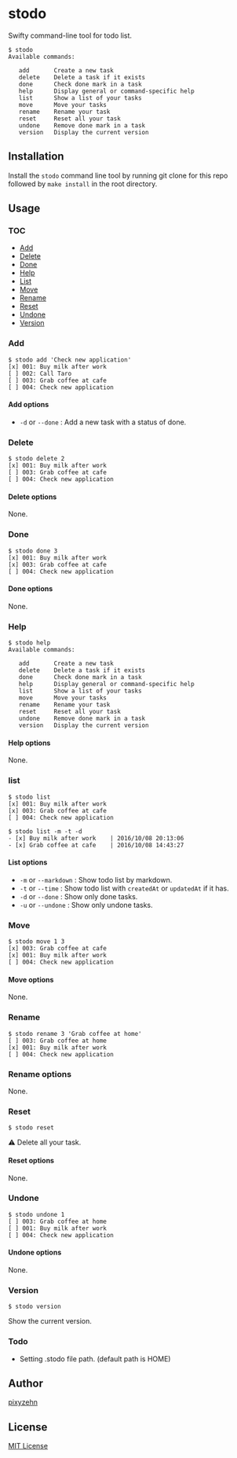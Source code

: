 # stodo
Swifty command-line tool for todo list.

```
$ stodo
Available commands:

   add       Create a new task
   delete    Delete a task if it exists
   done      Check done mark in a task
   help      Display general or command-specific help
   list      Show a list of your tasks
   move      Move your tasks
   rename    Rename your task
   reset     Reset all your task
   undone    Remove done mark in a task
   version   Display the current version
```

## Installation

Install the `stodo` command line tool by running git clone for this repo followed by `make install` in the root directory.

## Usage

### TOC
- [Add](https://github.com/pixyzehn/stodo#add)
- [Delete](https://github.com/pixyzehn/stodo#delete)
- [Done](https://github.com/pixyzehn/stodo#done)
- [Help](https://github.com/pixyzehn/stodo#help)
- [List](https://github.com/pixyzehn/stodo#list)
- [Move](https://github.com/pixyzehn/stodo#move)
- [Rename](https://github.com/pixyzehn/stodo#rename)
- [Reset](https://github.com/pixyzehn/stodo#reset)
- [Undone](https://github.com/pixyzehn/stodo#undone)
- [Version](https://github.com/pixyzehn/stodo#version)

### Add
```
$ stodo add 'Check new application'
[x] 001: Buy milk after work
[ ] 002: Call Taro
[ ] 003: Grab coffee at cafe
[ ] 004: Check new application
```

#### Add options
- `-d` or `--done` : Add a new task with a status of done.

### Delete
```
$ stodo delete 2
[x] 001: Buy milk after work
[ ] 003: Grab coffee at cafe
[ ] 004: Check new application
```

#### Delete options
None.

### Done
```
$ stodo done 3
[x] 001: Buy milk after work
[x] 003: Grab coffee at cafe
[ ] 004: Check new application
```

#### Done options
None.

### Help
```
$ stodo help
Available commands:

   add       Create a new task
   delete    Delete a task if it exists
   done      Check done mark in a task
   help      Display general or command-specific help
   list      Show a list of your tasks
   move      Move your tasks
   rename    Rename your task
   reset     Reset all your task
   undone    Remove done mark in a task
   version   Display the current version
```

#### Help options
None.

### list
```
$ stodo list
[x] 001: Buy milk after work
[x] 003: Grab coffee at cafe
[ ] 004: Check new application

$ stodo list -m -t -d
- [x] Buy milk after work    | 2016/10/08 20:13:06
- [x] Grab coffee at cafe    | 2016/10/08 14:43:27
```
#### List options
- `-m` or `--markdown` : Show todo list by markdown.
- `-t` or `--time` : Show todo list with `createdAt` or `updatedAt` if it has.
- `-d` or `--done` : Show only done tasks.
- `-u` or `--undone` : Show only undone tasks.

### Move
```
$ stodo move 1 3
[x] 003: Grab coffee at cafe
[x] 001: Buy milk after work
[ ] 004: Check new application
```

#### Move options
None.

### Rename
```
$ stodo rename 3 'Grab coffee at home'
[ ] 003: Grab coffee at home
[x] 001: Buy milk after work
[ ] 004: Check new application
```

### Rename options
None.

### Reset
```
$ stodo reset
```
:warning: Delete all your task.

#### Reset options
None.

### Undone
```
$ stodo undone 1
[ ] 003: Grab coffee at home
[ ] 001: Buy milk after work
[ ] 004: Check new application
```

#### Undone options
None.

### Version
```
$ stodo version
```
Show the current version.

### Todo
- Setting .stodo file path. (default path is HOME)

## Author
[pixyzehn](https://github.com/pixyzehn)

## License
[MIT License](https://github.com/pixyzehn/stodo/blob/master/LICENSE)
